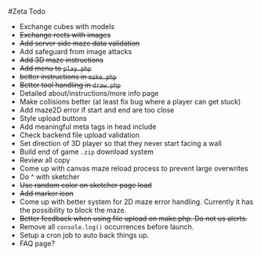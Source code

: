 #Zeta Todo

- Exchange cubes with models
- ~~Exchange rects with images~~
- ~~Add server side maze data validation~~
- Add safeguard from image attacks
- ~~Add 3D maze instructions~~
- ~~Add menu to `play.php`~~
- ~~better instructions in `make.php`~~
- ~~Better tool handling in `draw.php`~~
- Detailed about/instructions/more info page
- Make collisions better (at least fix bug where a player can get stuck)
- Add maze2D error if start and end are too close
- Style upload buttons
- Add meaningful meta tags in head include
- Check backend file upload validation
- Set direction of 3D player so that they never start facing a wall
- Build end of game `.zip` download system
- Review all copy
- Come up with canvas maze reload process to prevent large overwrites
- Do ^ with sketcher
- ~~Use random color on sketcher page load~~
- ~~Add marker icon~~
- Come up with better system for 2D maze error handling. Currently it has the possibility to block the maze.
- ~~Better feedback when using file upload on make.php. Do not us alerts.~~
- Remove all `console.log()` occurrences before launch.
- Setup a cron job to auto back things up.
- FAQ page?